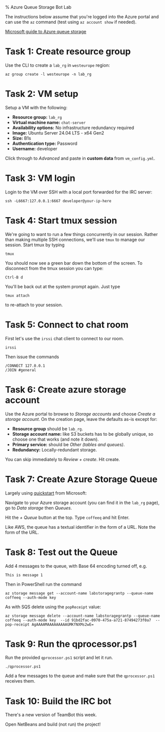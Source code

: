 % Azure Queue Storage Bot Lab

The instructions below assume that you're logged into the Azure portal and can use the `az` command (test using `az account show` if needed).

[Microsoft guide to Azure queue storage](https://learn.microsoft.com/en-us/azure/storage/queues/storage-queues-introduction)


# Task 1: Create resource group

Use the CLI to create a `lab_rg` in `westeurope` region:

	az group create -l westeurope -n lab_rg
	

# Task 2: VM setup

Setup a VM with the following:

- **Resource group:** `lab_rg`
- **Virtual machine name:** `chat-server`
- **Availability options:** No infrastructure redundancy required
- **Image:** Ubuntu Server 24.04 LTS - x64 Gen2
- **Size:** B1s
- **Authentication type:** Password
- **Username:** developer

Click through to *Advanced* and paste in **custom data** from `vm_config.yml`. 


# Task 3: VM login

Login to the VM over SSH with a local port forwarded for the IRC server: 

	ssh -L6667:127.0.0.1:6667 developer@your-ip-here 


# Task 4: Start tmux session

We're going to want to run a few things concurrently in our session.
Rather than making multiple SSH connections, we'll use `tmux` to manage our session.
Start tmux by typing

	tmux
	
You should now see a green bar down the bottom of the screen.
To disconnect from the tmux session you can type:

	Ctrl-B d
	
You'll be back out at the system prompt again.
Just type

	tmux attach

to re-attach to your session.


# Task 5: Connect to chat room

First let's use the `irssi` chat client to connect to our room.

	irssi
	
Then issue the commands

	/CONNECT 127.0.0.1
	/JOIN #general
	

# Task 6: Create azure storage account

Use the Azure portal to browse to *Storage accounts* and choose *Create a storage account*. 
On the creation page, leave the defaults as-is except for:

- **Resource group** should be `lab_rg`. 
- **Storage account name:** like S3 buckets has to be globally unique, so choose one that works (and note it down).
- **Primary service:** should be *Other (tables and queues)*.
- **Redundancy:** Locally-redundant storage.

You can skip immediately to *Review + create*.
Hit create.


# Task 7: Create Azure Storage Queue

Largely using [quickstart](https://learn.microsoft.com/en-us/azure/storage/queues/storage-quickstart-queues-portal) from Microsoft:

Navigate to your Azure storage account (you can find it in the `lab_rg` page), go to *Data storage* then *Queues*.

Hit the *+ Queue* button at the top.
Type `coffeeq` and hit Enter.

Like AWS, the queue has a textual identifier in the form of a URL.
Note the form of the URL.


# Task 8: Test out the Queue

Add 4 messages to the queue, with Base 64 encoding turned off, e.g.

	This is message 1
	
Then in PowerShell run the command

	az storage message get --account-name labstoragegrantp --queue-name coffeeq --auth-mode key
	
As with SQS delete using the `popReceipt` value:

	az storage message delete --account-name labstoragegrantp --queue-name coffeeq --auth-mode key  --id 91bd2fac-0970-475a-a721-87494273f0a7  --pop-receipt AgAAAAMAAAAAAAAAGMKfNXMs2wE=
	
	
# Task 9: Run the qprocessor.ps1

Run the provided `qprocessor.ps1` script and let it run.

	./qprocessor.ps1
	
Add a few messages to the queue and make sure that the `qprocessor.ps1` receives them.


# Task 10: Build the IRC bot

There's a new version of TeamBot this week.

Open NetBeans and build (not run) the project!


